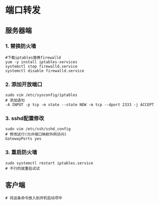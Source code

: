 # 端口转发

## 服务器端

### 1. 替换防火墙

    #下载iptables替换firewalld
    yum -y install iptables-services
    systemctl stop firewalld.service
    systemctl disable firewalld.service 


### 2. 添加开放端口

    sudo vim /etc/sysconfig/iptables
    # 添加语句
    -A INPUT -p tcp -m state --state NEW -m tcp --dport 2333 -j ACCEPT

### 3. sshd配置修改
    sudo vim /etc/ssh/sshd_config
    # 修改这行(允许端口映射外网访问)
    GatewayPorts yes

### 3. 重启防火墙
    sudo systemctl restart iptables.service
    # 不行的就重启试试

## 客户端
    # 将这条命令放入到开机启动项中

